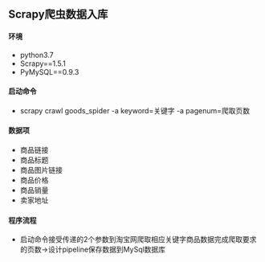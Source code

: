 ##	Scrapy爬虫数据入库

#### 	环境
-	python3.7
-	Scrapy==1.5.1
-	PyMySQL==0.9.3

####	启动命令
-	scrapy crawl goods_spider -a keyword=关键字 -a pagenum=爬取页数

####	数据项
-	商品链接
-	商品标题
-	商品图片链接
-	商品价格
-	商品销量
-	卖家地址

####	程序流程
-	启动命令接受传递的2个参数到淘宝网爬取相应关键字商品数据完成爬取要求的页数->设计pipeline保存数据到MySql数据库
